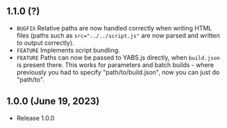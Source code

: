 ## 1.1.0 (?)
- `BUGFIX` Relative paths are now handled correctly when writing HTML files (paths such as `src="../../script.js"` are now parsed and written to output correctly).
- `FEATURE` Implements script bundling.
- `FEATURE` Paths can now be passed to YABS.js directly, when `build.json` is present there. This works for parameters and batch builds - where previously you had to specify "path/to/build.json", now you can just do "path/to".

## 1.0.0 (June 19, 2023)
- Release 1.0.0

